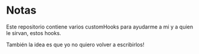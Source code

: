 # Notas

Este repositorio contiene varios customHooks para ayudarme a mi y a quien le sirvan, estos hooks.

También la idea es que yo no quiero volver a escribirlos!